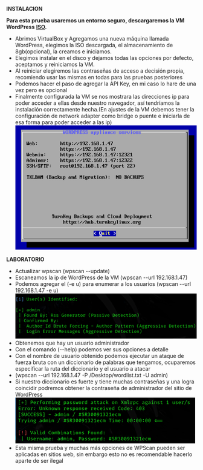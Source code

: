 **INSTALACION**

**Para esta prueba usaremos un entorno seguro, descargaremos la VM WordPress** [**ISO**](https://www.turnkeylinux.org/wordpress)**.**

- Abrimos VirtualBox y Agregamos una nueva máquina llamada WordPress, elegimos la ISO descargada, el almacenamiento de 8gb(opcional), la creamos e iniciamos.
- Elegimos instalar en el disco y dejamos todas las opciones por defecto, aceptamos y reiniciamos la VM.
- Al reiniciar elegiremos las contraseñas de acceso a decisión propia, recomiendo usar las mismas en todas para las pruebas posteriores
- Podemos hacer el paso de agregar la API Key, en mi caso lo hare de una vez pero es opcional
- Finalmente configurada la VM se nos mostrara las direcciones ip para poder acceder a ellas desde nuestro navegador, así tendríamos la instalación correctamente hecha.(En ajustes de la VM debemos tener la configuración de network adapter como bridge o puente e iniciarla de esa forma para poder acceder a las ip)
![RESULTADO FINAL DE LA MAQUINA CONFIGURADA Y ACTIVA](../assets/image69.png)

**LABORATORIO**

- Actualizar wpscan (wpscan --update)
- Escaneamos la ip de WordPress de la VM (wpscan --url 192.168.1.47)
- Podemos agregar el (-e u) para enumerar a los usuarios (wpscan --url 192.168.1.47 -e u)
![ENUMERACION DE USUARIOS](../assets/image70.png)
- Obtenemos que hay un usuario administrador
- Con el comando (--help) podemos ver sus opciones a detalle
- Con el nombre de usuario obtenido podemos ejecutar un ataque de fuerza bruta con un diccionario de palabras que tengamos, ocuparemos especificar la ruta del diccionario y el usuario a atacar
- (wpscan --url 192.168.1.47 -P /Desktop/wordlist.txt -U admin)
- Si nuestro diccionario es fuerte y tiene muchas contraseñas y una logra coincidir podremos obtener la contraseña de administrador del sitio de WordPress
![OBTENCION DE LA CONTRASENA DEL USUARIO ADMIN](../assets/image71.png)
- Esta misma prueba y muchas más opciones de WPScan pueden ser aplicadas en sitios web, sin embargo esto no es recomendable hacerlo aparte de ser ilegal
